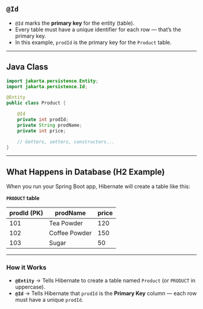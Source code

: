 ## **`@Id`**

* `@Id` marks the **primary key** for the entity (table).
* Every table must have a unique identifier for each row — that’s the primary key.
* In this example, `prodId` is the primary key for the `Product` table.

---
## **Java Class**

```java
import jakarta.persistence.Entity;
import jakarta.persistence.Id;

@Entity
public class Product {

    @Id
    private int prodId;
    private String prodName;
    private int price;

    // Getters, setters, constructors...
}
```
---

## **What Happens in Database (H2 Example)**

When you run your Spring Boot app, Hibernate will create a table like this:

**`PRODUCT` table**

| prodId (PK) | prodName      | price |
| ----------- | ------------- | ----- |
| 101         | Tea Powder    | 120   |
| 102         | Coffee Powder | 150   |
| 103         | Sugar         | 50    |

---

### **How it Works**

* **`@Entity`** → Tells Hibernate to create a table named `Product` (or `PRODUCT` in uppercase).
* **`@Id`** → Tells Hibernate that `prodId` is the **Primary Key** column — each row must have a unique `prodId`.
